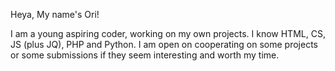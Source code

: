 Heya,
My name's Ori!

I am a young aspiring coder, working on my own projects.
I know HTML, CS, JS (plus JQ), PHP and Python. I am open on cooperating on some projects or some submissions if they seem interesting and worth my time.

<!---
Ori-Rowan/Ori-Rowan is a ✨ special ✨ repository because its `README.md` (this file) appears on your GitHub profile.
You can click the Preview link to take a look at your changes.
--->
